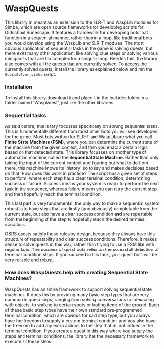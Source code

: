 # WaspQuests

This library in meant as an extension to the SLR-T and WaspLib modules for Simba, which are open source frameworks for developing scripts for Oldschool Runescape. It features a framework for developing bots that function in a sequential manner, rather than in a loop, like traditional bots you would develop using the WaspLib and SLR-T modules. The most obvious application of sequential tasks in the game is solving quests, but there exist many other application, like solving clue steps or solving various minigames that are too complex for a singular loop. Besides this, the library also comes with all the quests that are currently solved. To access the currently solved quests, install the library as explained below and run the `QuestSolver.simba` script. 

### Installation
To install this library, download it and place it in the Includes folder in a folder named 'WaspQuest', just like the other libraries.

### Sequential tasks
As said before, this library focusses specifically on solving sequential tasks. This is fundamentally different from most other bots you will see developed for the game. Most bots written for SLR-T and WaspLib are what you call **Finite State Machines (FSM)**, where you can determine the current state of the machine from the given context, and then you enact a certain logic based on that detected state. This library focusses on another type of automation machine, called the **Sequential State Machine**. Rather than only taking the input of the current context and figuring out what to do from there, this machine knows its 'history' so to say and makes decisions based on that. How does this work in practice? The script has a given set of steps to perform, where each step has a clear terminal condition, determining success or failure. Success means your system is ready to perform the next task in the sequence, whereas failure means you can retry the current step and then hopefully reach the terminal condition. 

This last part is very fundamental: the only way to make a sequential system robust is to have steps that are firstly (and obviously) completable from the current state, but also have a clear success condition **and** are repeatable from the beginning of the step to hopefully reach the desired terminal condition.

OSRS quests satisfy these rules by design, because they always have this structure of repeatability and clear success conditions. Therefore, it makes sense to solve quests in this way, rather than trying to use a FSM like with regular bots. The success of quest bots relies on the sucessfull detection of terminal condition steps. If you succeed in this task, your quest bots will be very reliable and robust.

### How does WaspQuests help with creating Sequential State Machines?
WaspQuests has an entire framework to support solving sequential state machines. It does this by providing many basic step types that are very common in quest steps, ranging from solving conversations to interacting with objects, to walking to certain spots or looting items of the ground. Each of these basic step types have their own standard pre-programmed terminal condition, which are obvious for said step type, but you always have the freedom to supply a custom terminal condition and you also have the freedom to add any extra actions to the step that do not influence the terminal condition. If you create a quest in this way where you supply the steps and terminal conditions, the library has the necessary framework to execute all these steps.
